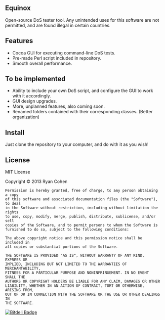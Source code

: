 Equinox
---

Open-source DoS tester tool.
Any unintended uses for this software are not permitted, and are found illegal in certain countries.

Features
---
* Cocoa GUI for executing command-line DoS tests.
* Pre-made  Perl script included in repository.
* Smooth overall performance.

To be implemented
---
* Ability to include your own DoS script, and configure the GUI to work with it accordingly.
* GUI design upgrades.
* More, unplanned features, also coming soon.
* Renamed folders contained with their corresponding classes. (Better organization)

Install
---
Just clone the repository to your computer, and do with it as you wish!

License
---
MIT License

Copyright © 2013 Ryan Cohen

    Permission is hereby granted, free of charge, to any person obtaining a copy
    of this software and associated documentation files (the "Software"), to deal
    in the Software without restriction, including without limitation the rights
    to use, copy, modify, merge, publish, distribute, sublicense, and/or sell
    copies of the Software, and to permit persons to whom the Software is
    furnished to do so, subject to the following conditions:

    The above copyright notice and this permission notice shall be included in
    all copies or substantial portions of the Software.
    
    THE SOFTWARE IS PROVIDED "AS IS", WITHOUT WARRANTY OF ANY KIND, EXPRESS OR
    IMPLIED, INCLUDING BUT NOT LIMITED TO THE WARRANTIES OF MERCHANTABILITY,
    FITNESS FOR A PARTICULAR PURPOSE AND NONINFRINGEMENT. IN NO EVENT SHALL THE
    AUTHORS OR COPYRIGHT HOLDERS BE LIABLE FOR ANY CLAIM, DAMAGES OR OTHER
    LIABILITY, WHETHER IN AN ACTION OF CONTRACT, TORT OR OTHERWISE, ARISING FROM,
    OUT OF OR IN CONNECTION WITH THE SOFTWARE OR THE USE OR OTHER DEALINGS IN
    THE SOFTWARE.


[![Bitdeli Badge](https://d2weczhvl823v0.cloudfront.net/imryan/equinox/trend.png)](https://bitdeli.com/free "Bitdeli Badge")

